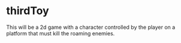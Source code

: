 # thirdToy
This will be a 2d game with a character controlled by the player on a platform that must kill the roaming enemies. 
